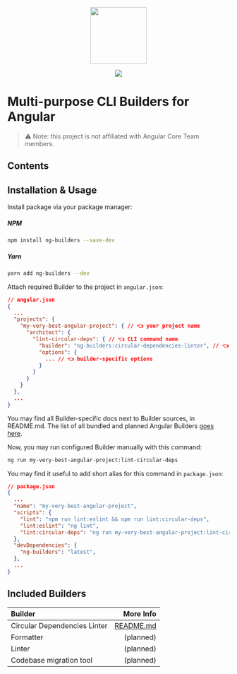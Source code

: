 <p align="center">
  <img width="128px" src="https://raw.githubusercontent.com/ScarletFlash/ng-builders/main/assets/logo.svg" />
</p>
<p align="center">
  <img src="https://github.com/ScarletFlash/ng-builders/actions/workflows/check-sources.yaml/badge.svg" />

</p>

# Multi-purpose CLI Builders for Angular

> ⚠️ Note: this project is not affiliated with Angular Core Team members.

## Contents

## Installation & Usage

Install package via your package manager:

##### NPM

```bash
npm install ng-builders --save-dev
```

##### Yarn

```bash
yarn add ng-builders --dev
```

Attach required Builder to the project in `angular.json`:

```json
// angular.json
{
  ...
  "projects": {
    "my-very-best-angular-project": { // 👈 your project name
      "architect": {
        "lint-circular-deps": { // 👈 CLI command name
          "builder": "ng-builders:circular-dependencies-linter", // 👈 required builder
          "options": {
            ... // 👈 builder-specific options
          }
        }
      }
    }
  },
  ...
}
```

You may find all Builder-specific docs next to Builder sources, in README.md. The list of all bundled and planned
Angular Builders [goes here](#Included-Builders).

Now, you may run configured Builder manually with this command:

```bash
ng run my-very-best-angular-project:lint-circular-deps
```

You may find it useful to add short alias for this command in `package.json`:

```json
// package.json
{
  ...
  "name": "my-very-best-angular-project",
  "scripts": {
    "lint": "npm run lint:eslint && npm run lint:circular-deps",
    "lint:eslint": "ng lint",
    "lint:circular-deps": "ng run my-very-best-angular-project:lint-circular-deps",
  },
  "devDependencies": {
    "ng-builders": "latest",
  },
  ...
}
```

## Included Builders

| Builder                      |                                                      More Info |
| :--------------------------- | -------------------------------------------------------------: |
| Circular Dependencies Linter | [README.md](./packages/circular-dependencies-linter/README.md) |
| Formatter                    |                                                      (planned) |
| Linter                       |                                                      (planned) |
| Codebase migration tool      |                                                      (planned) |
